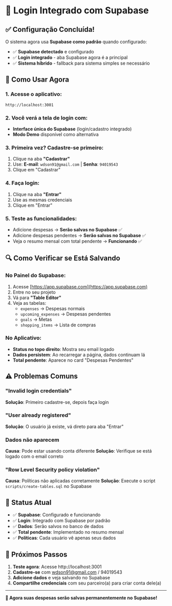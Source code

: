 # 🔐 Login Integrado com Supabase

## ✅ **Configuração Concluída!**

O sistema agora usa **Supabase como padrão** quando configurado:

- ✅ **Supabase detectado** e configurado
- ✅ **Login integrado** - aba Supabase agora é a principal
- ✅ **Sistema híbrido** - fallback para sistema simples se necessário

## 🚀 **Como Usar Agora**

### 1. Acesse o aplicativo:
```
http://localhost:3001
```

### 2. Você verá a tela de login com:
- **Interface única do Supabase** (login/cadastro integrado)
- **Modo Demo** disponível como alternativa

### 3. Primeira vez? **Cadastre-se primeiro:**
1. Clique na aba **"Cadastrar"**
2. Use: **E-mail**: `wdson91@gmail.com` | **Senha**: `94019543`
3. Clique em "Cadastrar"

### 4. **Faça login:**
1. Clique na aba **"Entrar"**
2. Use as mesmas credenciais
3. Clique em "Entrar"

### 5. **Teste as funcionalidades:**
- Adicione despesas → **Serão salvas no Supabase** ✅
- Adicione despesas pendentes → **Serão salvas no Supabase** ✅
- Veja o resumo mensal com total pendente → **Funcionando** ✅

## 🔍 **Como Verificar se Está Salvando**

### No Painel do Supabase:
1. Acesse [https://app.supabase.com](https://app.supabase.com)
2. Entre no seu projeto
3. Vá para **"Table Editor"**
4. Veja as tabelas:
   - `expenses` → Despesas normais
   - `upcoming_expenses` → Despesas pendentes
   - `goals` → Metas
   - `shopping_items` → Lista de compras

### No Aplicativo:
- **Status no topo direito**: Mostra seu email logado
- **Dados persistem**: Ao recarregar a página, dados continuam lá
- **Total pendente**: Aparece no card "Despesas Pendentes"

## ⚠️ **Problemas Comuns**

### "Invalid login credentials"
**Solução**: Primeiro cadastre-se, depois faça login

### "User already registered"
**Solução**: O usuário já existe, vá direto para aba "Entrar"

### Dados não aparecem
**Causa**: Pode estar usando conta diferente
**Solução**: Verifique se está logado com o email correto

### "Row Level Security policy violation"
**Causa**: Políticas não aplicadas corretamente
**Solução**: Execute o script `scripts/create-tables.sql` no Supabase

## 🎯 **Status Atual**

- ✅ **Supabase**: Configurado e funcionando
- ✅ **Login**: Integrado com Supabase por padrão
- ✅ **Dados**: Serão salvos no banco de dados
- ✅ **Total pendente**: Implementado no resumo mensal
- ✅ **Políticas**: Cada usuário vê apenas seus dados

## 📱 **Próximos Passos**

1. **Teste agora**: Acesse http://localhost:3001
2. **Cadastre-se** com wdson91@gmail.com / 94019543
3. **Adicione dados** e veja salvando no Supabase
4. **Compartilhe credenciais** com seu parceiro(a) para criar conta dele(a)

---

**🎉 Agora suas despesas serão salvas permanentemente no Supabase!** 